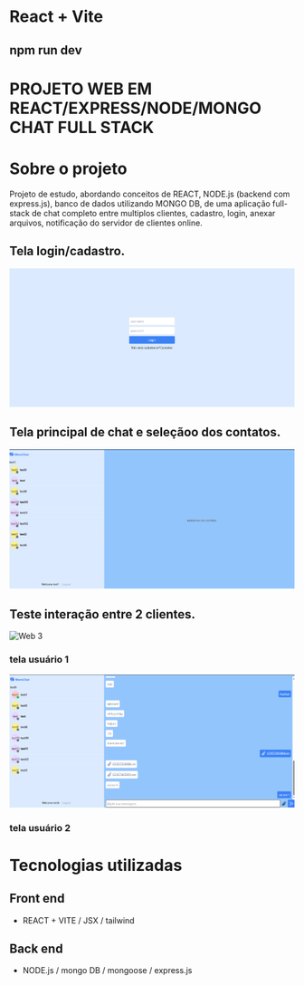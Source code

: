 # React + Vite
## npm run dev

# PROJETO WEB EM REACT/EXPRESS/NODE/MONGO CHAT FULL STACK

# Sobre o projeto

Projeto de estudo, abordando conceitos de REACT, NODE.js (backend com express.js), banco de dados utilizando MONGO DB, de uma aplicação full-stack de chat completo entre multiplos clientes, cadastro, login,
anexar arquivos, notificação do servidor de clientes online.

## Tela login/cadastro.
![Web 1](https://github.com/icaro9293/mern-chat/blob/main/screenshots/ss4.png)

## Tela principal de chat e seleçãoo dos contatos.
![Web 2](https://github.com/icaro9293/mern-chat/blob/main/screenshots/ss1.png)

## Teste interação  entre 2 clientes.
![Web 3](https://github.com/icaro9293/mern-chat/blob/main/screenshots/ss2.png)
### tela usuário 1

![Web 5](https://github.com/icaro9293/mern-chat/blob/main/screenshots/ss3.png)
### tela usuário 2

# Tecnologias utilizadas
## Front end
- REACT + VITE / JSX / tailwind
## Back end
- NODE.js / mongo DB / mongoose / express.js
